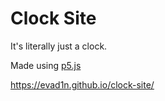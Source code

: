 # Clock Site

It's literally just a clock.

Made using [p5.js](https://p5js.org/)

https://evad1n.github.io/clock-site/
